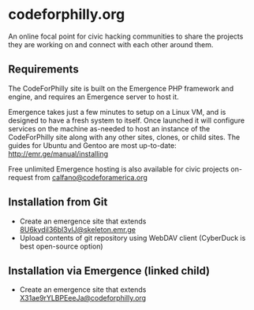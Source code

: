 # codeforphilly.org

An online focal point for civic hacking communities to share the projects they are working on and connect with each other around them.

## Requirements
The CodeForPhilly site is built on the Emergence PHP framework and engine, and requires an Emergence server to host it.

Emergence takes just a few minutes to setup on a Linux VM, and is designed to have a fresh system to itself. Once launched
it will configure services on the machine as-needed to host an instance of the CodeForPhilly site along with any other
sites, clones, or child sites. The guides for Ubuntu and Gentoo are most up-to-date: http://emr.ge/manual/installing

Free unlimited Emergence hosting is also available for civic projects on-request from calfano@codeforamerica.org

## Installation from Git
-  Create an emergence site that extends 8U6kydil36bl3vlJ@skeleton.emr.ge
-  Upload contents of git repository using WebDAV client (CyberDuck is best open-source option)

## Installation via Emergence (linked child)
-  Create an emergence site that extends X31ae9rYLBPEeeJa@codeforphilly.org
